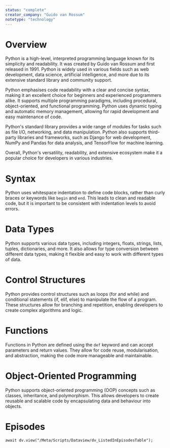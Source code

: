 ```yaml
---
status: "complete"
creator_company: "Guido van Rossum"
notetype: "technology"
---
```


# Overview
Python is a high-level, interpreted programming language known for its simplicity and readability. It was created by Guido van Rossum and first released in 1991. Python is widely used in various fields such as web development, data science, artificial intelligence, and more due to its extensive standard library and community support. 

Python emphasises code readability with a clear and concise syntax, making it an excellent choice for beginners and experienced programmers alike. It supports multiple programming paradigms, including procedural, object-oriented, and functional programming. Python uses dynamic typing and automatic memory management, allowing for rapid development and easy maintenance of code.

Python's standard library provides a wide range of modules for tasks such as file I/O, networking, and data manipulation. Python also supports third-party libraries and frameworks, such as Django for web development, NumPy and Pandas for data analysis, and TensorFlow for machine learning.

Overall, Python's versatility, readability, and extensive ecosystem make it a popular choice for developers in various industries. 

# Syntax
Python uses whitespace indentation to define code blocks, rather than curly braces or keywords like `begin` and `end`. This leads to clean and readable code, but it is important to be consistent with indentation levels to avoid errors.

# Data Types
Python supports various data types, including integers, floats, strings, lists, tuples, dictionaries, and more. It also allows for type conversion between different data types, making it flexible and easy to work with different types of data.

# Control Structures
Python provides control structures such as loops (for and while) and conditional statements (if, elif, else) to manipulate the flow of a program. These structures allow for branching and repetition, enabling developers to create complex algorithms and logic.

# Functions
Functions in Python are defined using the `def` keyword and can accept parameters and return values. They allow for code reuse, modularisation, and abstraction, making the code more manageable and maintainable.

# Object-Oriented Programming
Python supports object-oriented programming (OOP) concepts such as classes, inheritance, and polymorphism. This allows developers to create reusable and scalable code by encapsulating data and behaviour into objects.

# Episodes
```dataviewjs
await dv.view("/Meta/Scripts/Dataview/dv_ListedInEpisodesTable");
```
